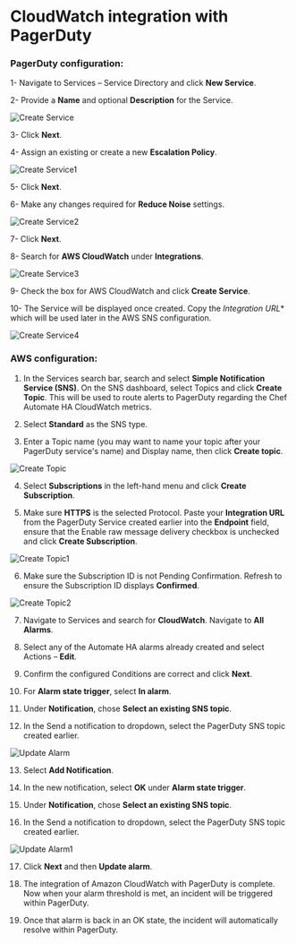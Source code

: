 # CloudWatch integration with PagerDuty
### PagerDuty configuration:
1-	Navigate to Services – Service Directory and click **New Service**.

2-	Provide a **Name** and optional **Description** for the Service.

![Create Service](images/createservice-0.png)

3-	Click **Next**.

4-	Assign an existing or create a new **Escalation Policy**.

![Create Service1](images/createservice-1.png)

5-	Click **Next**.

6-	Make any changes required for **Reduce Noise** settings.

![Create Service2](images/createservice-2.png)

7-	Click **Next**.

8-	Search for **AWS CloudWatch** under **Integrations**.

![Create Service3](images/createservice-3.png)

9-	Check the box for AWS CloudWatch and click **Create Service**.

10-	The Service will be displayed once created.  Copy the *Integration URL** which will be used later in the AWS SNS configuration.

![Create Service4](images/createservice-4.png)

### AWS configuration:
1.	In the Services search bar, search and select **Simple Notification Service (SNS)**. On the SNS dashboard, select Topics and click **Create Topic**. This will be used to route alerts to PagerDuty regarding the Chef Automate HA CloudWatch metrics.

2.	Select **Standard** as the SNS type.

3.	Enter a Topic name (you may want to name your topic after your PagerDuty service's name) and Display name, then click **Create topic**.

![Create Topic](images/createTopic-0.png)

4.	Select **Subscriptions** in the left-hand menu and click **Create Subscription**.

5.	Make sure **HTTPS** is the selected Protocol. Paste your **Integration URL** from the PagerDuty Service created earlier into the **Endpoint** field, ensure that the Enable raw message delivery checkbox is unchecked and click **Create Subscription**.

![Create Topic1](images/createTopic-1.png)

6.	Make sure the Subscription ID is not Pending Confirmation. Refresh to ensure the Subscription ID displays **Confirmed**.

![Create Topic2](images/createTopic-2.png)

7.	Navigate to Services and search for **CloudWatch**. Navigate to **All Alarms**.

8.	Select any of the Automate HA alarms already created and select Actions – **Edit**. 

9.	Confirm the configured Conditions are correct and click **Next**.

10.	For **Alarm state trigger**, select **In alarm**.

11.	Under **Notification**, chose **Select an existing SNS topic**.

12.	In the Send a notification to dropdown, select the PagerDuty SNS topic created earlier.

![Update Alarm](images/UpdateAlarm-0.png)

13.	Select **Add Notification**.

14.	In the new notification, select **OK** under **Alarm state trigger**.

15.	Under **Notification**, chose **Select an existing SNS topic**.

16.	In the Send a notification to dropdown, select the PagerDuty SNS topic created earlier.

![Update Alarm1](images/UpdateAlarm-1.png)

17.	Click **Next** and then **Update alarm**.

18.	The integration of Amazon CloudWatch with PagerDuty is complete. Now when your alarm threshold is met, an incident will be triggered within PagerDuty.

19.	Once that alarm is back in an OK state, the incident will automatically resolve within PagerDuty.

